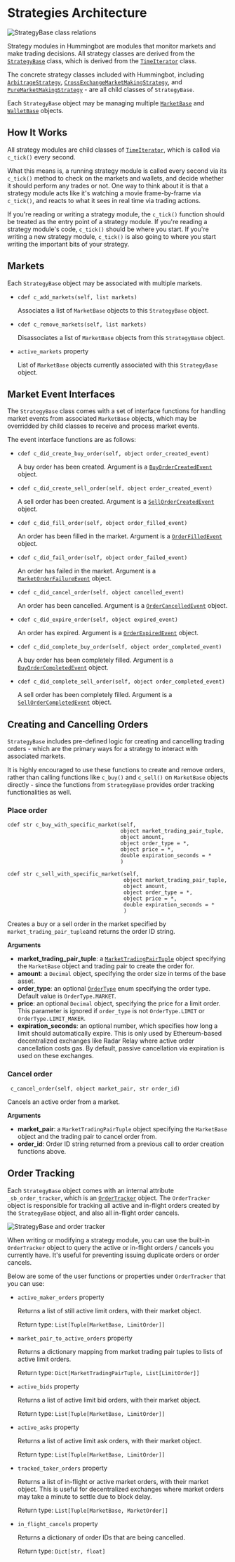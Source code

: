 # Strategies Architecture

![StrategyBase class relations](/assets/img/strategy-uml.svg)

Strategy modules in Hummingbot are modules that monitor markets and make trading decisions. All strategy classes are derived from the [`StrategyBase`](https://github.com/CoinAlpha/hummingbot/blob/master/hummingbot/strategy/strategy_base.pyx) class, which is derived from the [`TimeIterator`](https://github.com/CoinAlpha/hummingbot/blob/master/hummingbot/strategy/strategy_base.pyx) class.

The concrete strategy classes included with Hummingbot, including [`ArbitrageStrategy`](https://github.com/CoinAlpha/hummingbot/blob/master/hummingbot/strategy/arbitrage/arbitrage.pyx), [`CrossExchangeMarketMakingStrategy`](https://github.com/CoinAlpha/hummingbot/blob/master/hummingbot/strategy/cross_exchange_market_making/cross_exchange_market_making.pyx), and [`PureMarketMakingStrategy`](https://github.com/CoinAlpha/hummingbot/blob/master/hummingbot/strategy/pure_market_making/pure_market_making_v2.pyx) - are all child classes of `StrategyBase`.

Each `StrategyBase` object may be managing multiple [`MarketBase`](https://github.com/CoinAlpha/hummingbot/blob/master/hummingbot/market/market_base.pyx) and [`WalletBase`](https://github.com/CoinAlpha/hummingbot/blob/master/hummingbot/wallet/wallet_base.pyx) objects.

## How It Works

All strategy modules are child classes of [`TimeIterator`](https://github.com/CoinAlpha/hummingbot/blob/master/hummingbot/core/time_iterator.pyx), which is called via `c_tick()` every second.

What this means is, a running strategy module is called every second via its `c_tick()` method to check on the markets and wallets, and decide whether it should perform any trades or not. One way to think about it is that a strategy module acts like it's watching a movie frame-by-frame via `c_tick()`, and reacts to what it sees in real time via trading actions.

If you're reading or writing a strategy module, the `c_tick()` function should be treated as the entry point of a strategy module. If you're reading a strategy module's code, `c_tick()` should be where you start. If you're writing a new strategy module, `c_tick()` is also going to where you start writing the important bits of your strategy.

## Markets

Each `StrategyBase` object may be associated with multiple markets.

- `cdef c_add_markets(self, list markets)`

    Associates a list of `MarketBase` objects to this `StrategyBase` object.

- `cdef c_remove_markets(self, list markets)`

    Disassociates a list of `MarketBase` objects from this `StrategyBase` object.

- `active_markets` property

    List of `MarketBase` objects currently associated with this `StrategyBase` object.

## Market Event Interfaces

The `StrategyBase` class comes with a set of interface functions for handling market events from associated `MarketBase` objects, which may be overridded by child classes to receive and process market events.

The event interface functions are as follows:

- `cdef c_did_create_buy_order(self, object order_created_event)`

    A buy order has been created. Argument is a [`BuyOrderCreatedEvent`](https://github.com/CoinAlpha/hummingbot/blob/master/hummingbot/core/event/events.py) object.

- `cdef c_did_create_sell_order(self, object order_created_event)`

    A sell order has been created. Argument is a [`SellOrderCreatedEvent`](https://github.com/CoinAlpha/hummingbot/blob/master/hummingbot/core/event/events.py) object.

- `cdef c_did_fill_order(self, object order_filled_event)`

    An order has been filled in the market. Argument is a [`OrderFilledEvent`](https://github.com/CoinAlpha/hummingbot/blob/master/hummingbot/core/event/events.py) object.

- `cdef c_did_fail_order(self, object order_failed_event)`

    An order has failed in the market. Argument is a [`MarketOrderFailureEvent`](https://github.com/CoinAlpha/hummingbot/blob/master/hummingbot/core/event/events.py) object.

- `cdef c_did_cancel_order(self, object cancelled_event)`

    An order has been cancelled. Argument is a [`OrderCancelledEvent`](https://github.com/CoinAlpha/hummingbot/blob/master/hummingbot/core/event/events.py) object.

- `cdef c_did_expire_order(self, object expired_event)`

    An order has expired. Argument is a [`OrderExpiredEvent`](https://github.com/CoinAlpha/hummingbot/blob/master/hummingbot/core/event/events.py) object.

- `cdef c_did_complete_buy_order(self, object order_completed_event)`

    A buy order has been completely filled. Argument is a [`BuyOrderCompletedEvent`](https://github.com/CoinAlpha/hummingbot/blob/master/hummingbot/core/event/events.py) object.

- `cdef c_did_complete_sell_order(self, object order_completed_event)`

    A sell order has been completely filled. Argument is a [`SellOrderCompletedEvent`](https://github.com/CoinAlpha/hummingbot/blob/master/hummingbot/core/event/events.py) object.

## Creating and Cancelling Orders

`StrategyBase` includes pre-defined logic for creating and cancelling trading orders - which are the primary ways for a strategy to interact with associated markets.

It is highly encouraged to use these functions to create and remove orders, rather than calling functions like `c_buy()` and `c_sell()` on `MarketBase` objects directly - since the functions from `StrategyBase` provides order tracking functionalities as well.

### Place order
```cython
cdef str c_buy_with_specific_market(self, 
                                    object market_trading_pair_tuple,
                                    object amount,
                                    object order_type = *,
                                    object price = *,
                                    double expiration_seconds = *
                                    )

cdef str c_sell_with_specific_market(self,
                                     object market_trading_pair_tuple,
                                     object amount,
                                     object order_type = *,
                                     object price = *,
                                     double expiration_seconds = *
                                     )
```
Creates a buy or a sell order in the market specified by `market_trading_pair_tuple`and returns the order ID string.

**Arguments**

- **market_trading_pair_tuple**: a [`MarketTradingPairTuple`](https://github.com/CoinAlpha/hummingbot/blob/master/hummingbot/strategy/market_trading_pair_tuple.py) object specifying the `MarketBase` object and trading pair to create the order for.
- **amount**: a `Decimal` object, specifying the order size in terms of the base asset.
- **order_type**: an optional [`OrderType`](https://github.com/CoinAlpha/hummingbot/blob/master/hummingbot/core/event/events.py) enum specifying the order type. Default value is `OrderType.MARKET`.
- **price**: an optional `Decimal` object, specifying the price for a limit order. This parameter is ignored if `order_type` is not `OrderType.LIMIT` or `OrderType.LIMIT_MAKER`.
- **expiration_seconds**: an optional number, which specifies how long a limit should automatically expire. This is only used by Ethereum-based decentralized exchanges like Radar Relay where active order cancellation costs gas. By default, passive cancellation via expiration is used on these exchanges.

### Cancel order
```cython
 c_cancel_order(self, object market_pair, str order_id)
```
Cancels an active order from a market.

**Arguments**

- **market_pair**: a `MarketTradingPairTuple` object specifying the `MarketBase` object and the trading pair to cancel order from.
- **order_id**: Order ID string returned from a previous call to order creation functions above.

## Order Tracking

Each `StrategyBase` object comes with an internal attribute `_sb_order_tracker`, which is an [`OrderTracker`](https://github.com/CoinAlpha/hummingbot/blob/development/hummingbot/strategy/order_tracker.pyx) object. The `OrderTracker` object is responsible for tracking all active and in-flight orders created by the `StrategyBase` object, and also all in-flight order cancels.

![StrategyBase and order tracker](/assets/img/strategy-order-tracker.svg)

When writing or modifying a strategy module, you can use the built-in `OrderTracker` object to query the active or in-flight orders / cancels you currently have. It's useful for preventing issuing duplicate orders or order cancels.

Below are some of the user functions or properties under `OrderTracker` that you can use:

- `active_maker_orders` property

    Returns a list of still active limit orders, with their market object.

    Return type: `List[Tuple[MarketBase, LimitOrder]]`

- `market_pair_to_active_orders` property

    Returns a dictionary mapping from market trading pair tuples to lists of active limit orders.

    Return type: `Dict[MarketTradingPairTuple, List[LimitOrder]]`

- `active_bids` property

    Returns a list of active limit bid orders, with their market object.

    Return type: `List[Tuple[MarketBase, LimitOrder]]`

- `active_asks` property

    Returns a list of active limit ask orders, with their market object.

    Return type: `List[Tuple[MarketBase, LimitOrder]]`

- `tracked_taker_orders` property

    Returns a list of in-flight or active market orders, with their market object. This is useful for decentralized exchanges where market orders may take a minute to settle due to block delay.

    Return type: `List[Tuple[MarketBase, MarketOrder]]`

- `in_flight_cancels` property

    Returns a dictionary of order IDs that are being cancelled.

    Return type: `Dict[str, float]`
